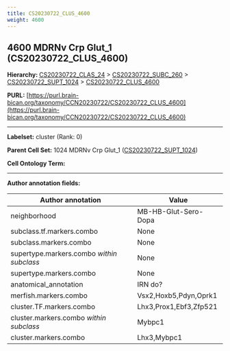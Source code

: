 ```yaml
---
title: CS20230722_CLUS_4600
weight: 4600
---
```

## 4600 MDRNv Crp Glut_1 (CS20230722_CLUS_4600)
<b>Hierarchy: </b>
[CS20230722_CLAS_24](../CS20230722_CLAS_24) >
[CS20230722_SUBC_260](../CS20230722_SUBC_260) >
[CS20230722_SUPT_1024](../CS20230722_SUPT_1024) >
[CS20230722_CLUS_4600](../CS20230722_CLUS_4600)

**PURL:** [https://purl.brain-bican.org/taxonomy/CCN20230722/CS20230722_CLUS_4600](https://purl.brain-bican.org/taxonomy/CCN20230722/CS20230722_CLUS_4600)

---


**Labelset:** cluster (Rank: 0)

**Parent Cell Set:** 1024 MDRNv Crp Glut_1 ([CS20230722_SUPT_1024](../CS20230722_SUPT_1024))



**Cell Ontology Term:** 

[MARKER GENES.]: #


---

[TRANSFERRED ANNOTATIONS.]: #


[AUTHOR ANNOTATION FIELDS.]: #


**Author annotation fields:**

| Author annotation | Value |
|-------------------|-------|
|neighborhood|MB-HB-Glut-Sero-Dopa|
|subclass.tf.markers.combo|None|
|subclass.markers.combo|None|
|supertype.markers.combo _within subclass_|None|
|supertype.markers.combo|None|
|anatomical_annotation|IRN do?|
|merfish.markers.combo|Vsx2,Hoxb5,Pdyn,Oprk1|
|cluster.TF.markers.combo|Lhx3,Prox1,Ebf3,Zfp521|
|cluster.markers.combo _within subclass_|Mybpc1|
|cluster.markers.combo|Lhx3,Mybpc1|
